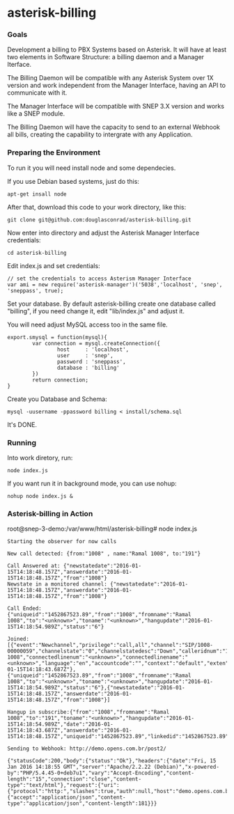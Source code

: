 # asterisk-billing

### Goals ###
Development a billing to PBX Systems based on Asterisk. It will have at least two elements in Software Structure: a billing daemon and a Manager Iterface.

The Billing Daemon will be compatible with any Asterisk System over 1X version and work independent from the Manager Interface, having an API to communicate with it.

The Manager Interface will be compatible with SNEP 3.X version and works like a SNEP module.

The Billing Daemon will have the capacity to send to an external Webhook all bills, creating the capability to intergrate with any Application.


### Preparing the Environment ###


To run it you will need install node and some dependecies.

If you use Debian based systems, just do this:
```
apt-get insall node
```

After that, download this code to your work directory, like this:
```
git clone git@github.com:douglasconrad/asterisk-billing.git 
```

Now enter into directory and adjust the Asterisk Manager Interface credentials:
```
cd asterisk-billing
```

Edit index.js and set credentials:
```
// set the credentials to access Asterism Manager Interface
var ami = new require('asterisk-manager')('5038','localhost', 'snep', 'sneppass', true);
```

Set your database. By default asterisk-billing create one database called "billing", if you need change it, edit "lib/index.js" and adjust it.

You will need adjust MySQL access too in the same file.

```
export.smysql = function(mysql){
        var connection = mysql.createConnection({
                host     : 'localhost',
                user     : 'snep',
                password : 'sneppass',
                database : 'billing'
        })
        return connection;
}
```

Create you Database and Schema:
```
mysql -uusername -ppassword billing < install/schema.sql
```

It's DONE.

### Running ###

Into work diretory, run:
```
node index.js
```

If you want run it in background mode, you can use nohup:
```
nohup node index.js &
```

### Asterisk-billing in Action ###

root@snep-3-demo:/var/www/html/asterisk-billing# node index.js 

```
Starting the observer for now calls

New call detected: {from:"1008" , name:"Ramal 1008", to:"191"}

Call Answered at: {"newstatedate":"2016-01-15T14:18:48.157Z","answerdate":"2016-01-15T14:18:48.157Z","from":"1008"}
Newstate in a monitored channel: {"newstatedate":"2016-01-15T14:18:48.157Z","answerdate":"2016-01-15T14:18:48.157Z","from":"1008"}

Call Ended: {"uniqueid":"1452867523.89","from":"1008","fromname":"Ramal 1008","to":"<unknown>","toname":"<unknown>","hangupdate":"2016-01-15T14:18:54.989Z","status":"6"}

Joined: [{"event":"Newchannel","privilege":"call,all","channel":"SIP/1008-00000059","channelstate":"0","channelstatedesc":"Down","calleridnum":"1008","calleridname":"Ramal 1008","connectedlinenum":"<unknown>","connectedlinename":"<unknown>","language":"en","accountcode":"","context":"default","exten":"191","priority":"1","uniqueid":"1452867523.89","linkedid":"1452867523.89","to":"191","date":"2016-01-15T14:18:43.687Z"},{"uniqueid":"1452867523.89","from":"1008","fromname":"Ramal 1008","to":"<unknown>","toname":"<unknown>","hangupdate":"2016-01-15T14:18:54.989Z","status":"6"},{"newstatedate":"2016-01-15T14:18:48.157Z","answerdate":"2016-01-15T14:18:48.157Z","from":"1008"}]

Hangup in subscribe:{"from":"1008","fromname":"Ramal 1008","to":"191","toname":"<unknown>","hangupdate":"2016-01-15T14:18:54.989Z","date":"2016-01-15T14:18:43.687Z","answerdate":"2016-01-15T14:18:48.157Z","uniqueid":"1452867523.89","linkedid":"1452867523.89","status":"6","billsec":6.832,"duration":11.302}

Sending to Webhook: http://demo.opens.com.br/post2/

{"statusCode":200,"body":{"status":"Ok"},"headers":{"date":"Fri, 15 Jan 2016 14:18:55 GMT","server":"Apache/2.2.22 (Debian)","x-powered-by":"PHP/5.4.45-0+deb7u1","vary":"Accept-Encoding","content-length":"15","connection":"close","content-type":"text/html"},"request":{"uri":{"protocol":"http:","slashes":true,"auth":null,"host":"demo.opens.com.br","port":80,"hostname":"demo.opens.com.br","hash":null,"search":null,"query":null,"pathname":"/post2/","path":"/post2/","href":"http://demo.opens.com.br/post2/"},"method":"GET","headers":{"accept":"application/json","content-type":"application/json","content-length":181}}}
```
